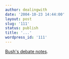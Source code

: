 ```yaml
---
author: dealingwith
date: '2004-10-23 14:44:00'
layout: post
slug: '111'
status: publish
title: '...'
wordpress_id: '111'
---
```


[Bush's debate notes][1].

   [1]: http://www.thatsuncalledfor.com/debate_notes/index.html

